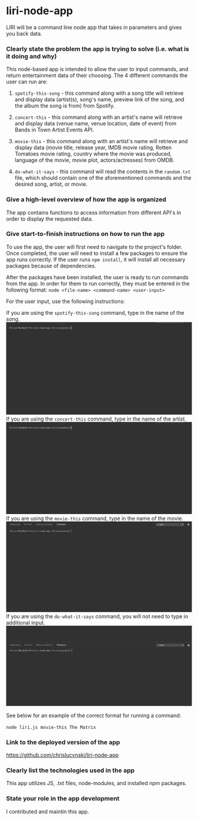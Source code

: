 # liri-node-app
LIRI will be a command line node app that takes in parameters and gives you back data.

### Clearly state the problem the app is trying to solve (i.e. what is it doing and why)

This node-based app is intended to allow the user to input commands, and return entertainment data of their choosing.  The 4 different commands the user can run are:

1) `spotify-this-song` - this command along with a song title will retrieve and display data (artist(s), song's name, preview link of the song, and the album the song is from) from Spotify.

2) `concert-this` - this command along with an artist's name will retrieve and display data (venue name, venue location, date of event) from Bands in Town Artist Events API.

3) `movie-this` - this command along with an artist's name will retrieve and display data (movie title, release year, IMDB movie rating, Rotten Tomatoes movie rating, country where the movie was produced, language of the movie, movie plot, actors/actresses) from OMDB.

4) `do-what-it-says` - this command will read the contents in the `random.txt` file, which should contain one of the aforementioned commands and the desired song, artist, or movie. 

### Give a high-level overview of how the app is organized

The app contains functions to access information from different API's in order to display the requested data. 

### Give start-to-finish instructions on how to run the app

To use the app, the user will first need to navigate to the project's folder. Once completed, the user will need to install a few packages to ensure the app runs correctly. If the user runs `npm install`, it will install all necessary packages because of dependencies. 

After the packages have been installed, the user is ready to run commands from the app.  In order for them to run correctly, they must be entered in the following format: `node <file-name> <command-name> <user-input>`

For the user input, use the following instructions:

If you are using the `spotify-this-song` command, type in the name of the song.
![](images/spotify-this-song.gif)
If you are using the `concert-this` command, type in the name of the artist.
![](images/concert-this.gif)
If you are using the `movie-this` command, type in the name of the movie.
![](images/movie-this.gif)
If you are using the `do-what-it-says` command, you will not need to type in additional input.
![](images/do-what-it-says.gif)

See below for an example of the correct format for running a command:

`node liri.js movie-this The Matrix`

### Link to the deployed version of the app

https://github.com/chrislucynski/liri-node-app

### Clearly list the technologies used in the app

This app utilizes JS, .txt files, node-modules, and installed npm packages.

### State your role in the app development

I contributed and maintin this app.
